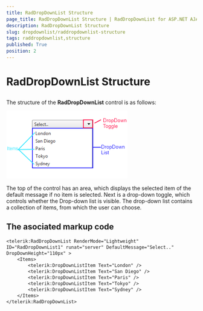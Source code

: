 ```yaml
---
title: RadDropDownList Structure
page_title: RadDropDownList Structure | RadDropDownList for ASP.NET AJAX Documentation
description: RadDropDownList Structure
slug: dropdownlist/raddropdownlist-structure
tags: raddropdownlist,structure
published: True
position: 2
---
```


# RadDropDownList Structure



## 

The structure of the **RadDropDownList** control is as follows:

![dropdownlist-overview-structure](images/dropdownlist-overview-structure.png)

The top of the control has an area, which displays the selected item of the default message if no item is selected. Next is a drop-down toggle, which controls whether the Drop-down list is visible. The drop-down list contains a collection of items, from which the user can choose.

## The asociated markup code

````ASPNET
<telerik:RadDropDownList RenderMode="Lightweight" ID="RadDropDownList1" runat="server" DefaultMessage="Select.." DropDownHeight="110px" >
	<Items>
		<telerik:DropDownListItem Text="London" />
		<telerik:DropDownListItem Text="San Diego" />
		<telerik:DropDownListItem Text="Paris" />
		<telerik:DropDownListItem Text="Tokyo" />
		<telerik:DropDownListItem Text="Sydney" />
	</Items>
</telerik:RadDropDownList>
````


